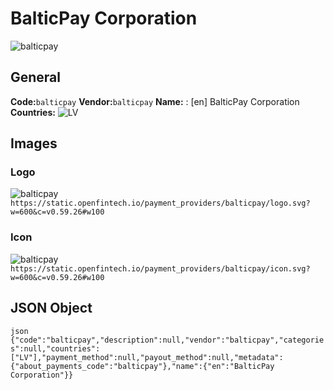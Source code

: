# BalticPay Corporation 
![balticpay](https://static.openfintech.io/payment_providers/balticpay/logo.svg?w=600&c=v0.59.26#w100) 
## General 
**Code:**`balticpay` 
**Vendor:**`balticpay` 
**Name:** 
:	[en] BalticPay Corporation 
**Countries:** 
![LV](https://cdnjs.cloudflare.com/ajax/libs/flag-icon-css/3.3.0/flags/4x3/LV.svg#w24) 
 
## Images 
### Logo 
![balticpay](https://static.openfintech.io/payment_providers/balticpay/logo.svg?w=600&c=v0.59.26#w100) 
``` https://static.openfintech.io/payment_providers/balticpay/logo.svg?w=600&c=v0.59.26#w100 ``` 
### Icon 
![balticpay](https://static.openfintech.io/payment_providers/balticpay/icon.svg?w=600&c=v0.59.26#w100) 
``` https://static.openfintech.io/payment_providers/balticpay/icon.svg?w=600&c=v0.59.26#w100 ``` 
## JSON Object 
```json {"code":"balticpay","description":null,"vendor":"balticpay","categories":null,"countries":["LV"],"payment_method":null,"payout_method":null,"metadata":{"about_payments_code":"balticpay"},"name":{"en":"BalticPay Corporation"}} ``` 
